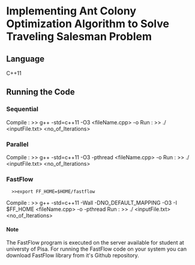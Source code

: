 # Implementing Ant Colony Optimization Algorithm to Solve Traveling Salesman Problem

## Language
C++11

## Running the Code
### Sequential
Compile : >> g++ -std=c++11 -O3 <fileName.cpp> -o <output fileName>
Run	: >> ./<output fileName> <inputFile.txt> <no_of_Iterations>

### Parallel
Compile : >> g++ -std=c++11 -O3 -pthread <fileName.cpp> -o <output fileName>
Run	: >> ./<output fileName> <inputFile.txt> <no_of_Iterations> <parallelism degree>

### FastFlow
	  >>export FF_HOME=$HOME/fastflow
Compile : >> g++ -std=c++11 -Wall -DNO_DEFAULT_MAPPING -O3 -I $FF_HOME <fileName.cpp> -o <output fileName> -pthread
Run	: >> ./<output fileName> <inputFile.txt> <no_of_Iterations> <parallelism degree>
#### Note
The FastFlow program is executed on the server available for student at universty of Pisa. For running the FastFlow code on your system you can download FastFlow library from it's Github repository.
